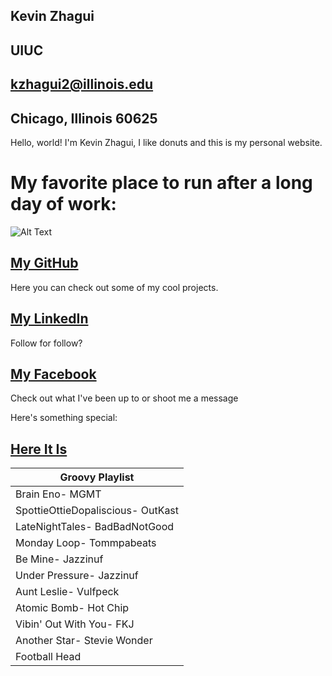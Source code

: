 ## Kevin Zhagui
## UIUC
## kzhagui2@illinois.edu
## Chicago, Illinois 60625

Hello, world! I'm Kevin Zhagui, I like donuts and this is my personal website.

# My favorite place to run after a long day of work:
![Alt Text](http://coolpcwallpapers.com/wp-content/uploads/2014/02/City-Chicago-And-Lake-Michigan-Wallpaper-1920x1080.jpg)


## [My GitHub](http://github.com/kevinzhagui)
Here you can check out some of my cool projects.

## [My LinkedIn](https://www.linkedin.com/in/kevin-zhagui-6531a9155/)
Follow for follow?

## [My Facebook](https://www.facebook.com/Kevin7Zhagui)
Check out what I've been up to or shoot me a message

Here's something special:



## [Here It Is](https://www.open.spotify.com/user/kevinzhagui/playlist/4SCkHR2Gx0OC2JyCKNQ6Ta)

Groovy Playlist|
---------------|
Brain Eno- MGMT|
SpottieOttieDopaliscious- OutKast|
LateNightTales- BadBadNotGood|
Monday Loop- Tommpabeats|
Be Mine- Jazzinuf|
Under Pressure- Jazzinuf|
Aunt Leslie- Vulfpeck|
Atomic Bomb- Hot Chip|
Vibin' Out With You- FKJ|
Another Star- Stevie Wonder|
Football Head| Flamingosis

